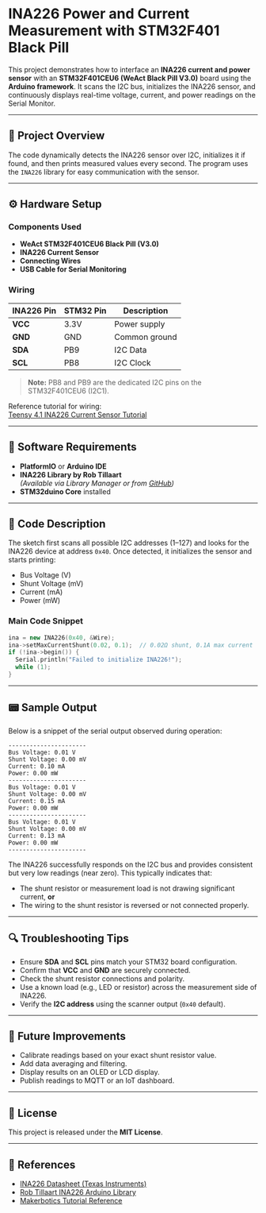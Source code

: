 # INA226 Power and Current Measurement with STM32F401 Black Pill

This project demonstrates how to interface an **INA226 current and power sensor** with an **STM32F401CEU6 (WeAct Black Pill V3.0)** board using the **Arduino framework**. It scans the I2C bus, initializes the INA226 sensor, and continuously displays real-time voltage, current, and power readings on the Serial Monitor.

---

## 🧠 Project Overview

The code dynamically detects the INA226 sensor over I2C, initializes it if found, and then prints measured values every second. The program uses the `INA226` library for easy communication with the sensor.

---

## ⚙️ Hardware Setup

### **Components Used**
- **WeAct STM32F401CEU6 Black Pill (V3.0)**
- **INA226 Current Sensor**
- **Connecting Wires**
- **USB Cable for Serial Monitoring**

### **Wiring**

| INA226 Pin | STM32 Pin | Description |
|-------------|------------|--------------|
| **VCC** | 3.3V | Power supply |
| **GND** | GND | Common ground |
| **SDA** | PB9 | I2C Data |
| **SCL** | PB8 | I2C Clock |

> **Note:** PB8 and PB9 are the dedicated I2C pins on the STM32F401CEU6 (I2C1).

Reference tutorial for wiring:  
[Teensy 4.1 INA226 Current Sensor Tutorial](https://makerbotics.com/knowledge-base/teensy-4-1-ina226-current-sensor-tutorial/)

---

## 🧰 Software Requirements

- **PlatformIO** or **Arduino IDE**
- **INA226 Library by Rob Tillaart**  
  *(Available via Library Manager or from [GitHub](https://github.com/RobTillaart/INA226))*
- **STM32duino Core** installed

---

## 🧾 Code Description

The sketch first scans all possible I2C addresses (1–127) and looks for the INA226 device at address `0x40`. Once detected, it initializes the sensor and starts printing:

- Bus Voltage (V)
- Shunt Voltage (mV)
- Current (mA)
- Power (mW)

### **Main Code Snippet**

```cpp
ina = new INA226(0x40, &Wire);
ina->setMaxCurrentShunt(0.02, 0.1);  // 0.02Ω shunt, 0.1A max current
if (!ina->begin()) {
  Serial.println("Failed to initialize INA226!");
  while (1);
}
```

---

## 📟 Sample Output

Below is a snippet of the serial output observed during operation:

```
----------------------
Bus Voltage: 0.01 V
Shunt Voltage: 0.00 mV
Current: 0.10 mA
Power: 0.00 mW
----------------------
Bus Voltage: 0.01 V
Shunt Voltage: 0.00 mV
Current: 0.15 mA
Power: 0.00 mW
----------------------
Bus Voltage: 0.01 V
Shunt Voltage: 0.00 mV
Current: 0.13 mA
Power: 0.00 mW
----------------------
```

The INA226 successfully responds on the I2C bus and provides consistent but very low readings (near zero). This typically indicates that:

- The shunt resistor or measurement load is not drawing significant current, **or**
- The wiring to the shunt resistor is reversed or not connected properly.

---

## 🔍 Troubleshooting Tips

- Ensure **SDA** and **SCL** pins match your STM32 board configuration.
- Confirm that **VCC** and **GND** are securely connected.
- Check the shunt resistor connections and polarity.
- Use a known load (e.g., LED or resistor) across the measurement side of INA226.
- Verify the **I2C address** using the scanner output (`0x40` default).

---

## 🧪 Future Improvements

- Calibrate readings based on your exact shunt resistor value.
- Add data averaging and filtering.
- Display results on an OLED or LCD display.
- Publish readings to MQTT or an IoT dashboard.

---

## 📄 License

This project is released under the **MIT License**.

---

## 🧷 References

- [INA226 Datasheet (Texas Instruments)](https://www.ti.com/lit/ds/symlink/ina226.pdf)
- [Rob Tillaart INA226 Arduino Library](https://github.com/RobTillaart/INA226)
- [Makerbotics Tutorial Reference](https://makerbotics.com/knowledge-base/teensy-4-1-ina226-current-sensor-tutorial/)
